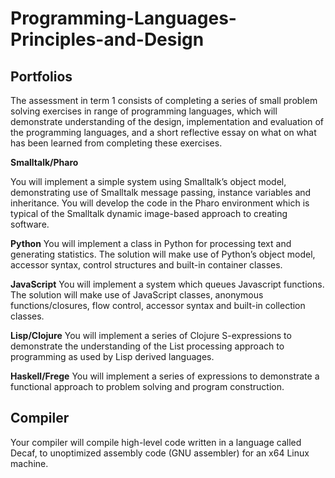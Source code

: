# Programming-Languages-Principles-and-Design

## Portfolios

The assessment in term 1 consists of completing a series of small problem solving exercises in range of programming languages, which will demonstrate understanding of the design, implementation and evaluation of the programming languages, and a short reflective essay on what on what has been learned from completing these exercises.

**Smalltalk/Pharo**

You will implement a simple system using Smalltalk’s object model, demonstrating use of Smalltalk message passing, instance variables and inheritance. You will develop the code in the Pharo environment which is typical of the Smalltalk dynamic image-based approach to creating software. 

**Python** 
You will implement a class in Python for processing text and generating statistics. The solution will make use of Python’s object model, accessor syntax, control structures and built-in container classes. 

 **JavaScript** 
 You will implement a system which queues Javascript functions. The solution will make use of JavaScript classes, anonymous functions/closures, flow control, accessor syntax and built-in collection classes. 

 **Lisp/Clojure** 
 You will implement a series of Clojure S-expressions to demonstrate the understanding of the List processing approach to programming as used by Lisp derived languages. 
 
**Haskell/Frege** 
You will implement a series of expressions to demonstrate a functional approach to problem solving and program construction. 

## Compiler

Your compiler will compile high-level code written in a language called Decaf, to unoptimized assembly code (GNU assembler) for an x64 Linux machine.

